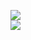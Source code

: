 [![](https://img.shields.io/badge/Made%20With-Github%20Spray-lightgrey.svg?style=for-the-badge&logo=github)](https://github.com/Annihil/github-spray#16705)  
[![](https://i.imgur.com/2DrTn0Z.gif)](https://github.com/Annihil/github-spray)